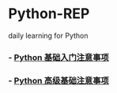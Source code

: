 # Python-REP 
daily learning for Python

### - [Python 基础入门注意事项](./notes/注意事项.md) 
### - [Python 高级基础注意事项](./notes/高级基础.md) 
